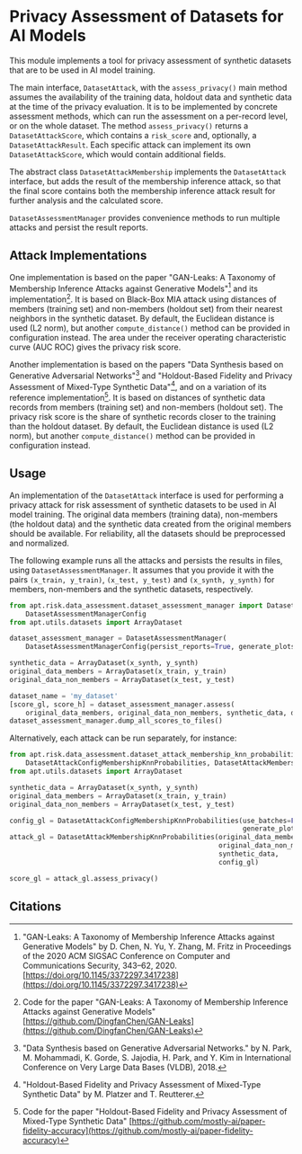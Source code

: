# Privacy Assessment of Datasets for AI Models

This module implements a tool for privacy assessment of synthetic datasets that are to be used in AI model training.

The main interface, ``DatasetAttack``, with the ``assess_privacy()`` main method assumes the availability of the
training data, holdout data and synthetic data at the time of the privacy evaluation.
It is to be implemented by concrete assessment methods, which can run the assessment on a per-record level,
or on the whole dataset.
The method ``assess_privacy()`` returns a ``DatasetAttackScore``, which contains a ``risk_score`` and,
optionally, a ``DatasetAttackResult``. Each specific attack can implement its own ``DatasetAttackScore``, which would
contain additional fields.

The abstract class ``DatasetAttackMembership`` implements the ``DatasetAttack`` interface, but adds the result
of the membership inference attack, so that the final score contains both the membership inference attack result
for further analysis and the calculated score.


``DatasetAssessmentManager`` provides convenience methods to run multiple attacks and persist the result reports.

Attack Implementations
-----------------------

One implementation is based on the paper "GAN-Leaks: A Taxonomy of Membership Inference Attacks against Generative
Models"[^1] and its implementation[^2]. It is based on Black-Box MIA attack using
distances of members (training set) and non-members (holdout set) from their nearest neighbors in the synthetic dataset.
By default, the Euclidean distance is used (L2 norm), but another ``compute_distance()`` method can be provided in
configuration instead.
The area under the receiver operating characteristic curve (AUC ROC) gives the privacy risk score.

Another implementation is based on the papers "Data Synthesis based on Generative Adversarial Networks"[^3] and
"Holdout-Based Fidelity and Privacy Assessment of Mixed-Type Synthetic Data"[^4], and on a variation of its reference
implementation[^5].
It is based on distances of synthetic data records from members (training set) and non-members (holdout set).
The privacy risk score is the share of synthetic records closer to the training than the holdout dataset.
By default, the Euclidean distance is used (L2 norm), but another ``compute_distance()`` method can be provided in
configuration instead.

Usage
-----
An implementation of the ``DatasetAttack`` interface is used for performing a privacy attack for risk assessment of
synthetic datasets to be used in AI model training.
The original data members (training data), non-members (the holdout data) and the synthetic data created from the
original members should be available.
For reliability, all the datasets should be preprocessed and normalized.

The following example runs all the attacks and persists the results in files, using ``DatasetAssessmentManager``.
It assumes that you provide it with the pairs ``(x_train, y_train)``, ``(x_test, y_test)`` and ``(x_synth, y_synth)``
for members, non-members and the synthetic datasets, respectively.

```python
from apt.risk.data_assessment.dataset_assessment_manager import DatasetAssessmentManager, \
    DatasetAssessmentManagerConfig
from apt.utils.datasets import ArrayDataset

dataset_assessment_manager = DatasetAssessmentManager(
    DatasetAssessmentManagerConfig(persist_reports=True, generate_plots=False))

synthetic_data = ArrayDataset(x_synth, y_synth)
original_data_members = ArrayDataset(x_train, y_train)
original_data_non_members = ArrayDataset(x_test, y_test)

dataset_name = 'my_dataset'
[score_gl, score_h] = dataset_assessment_manager.assess(
    original_data_members, original_data_non_members, synthetic_data, dataset_name)
dataset_assessment_manager.dump_all_scores_to_files()
```

Alternatively, each attack can be run separately, for instance:

```python
from apt.risk.data_assessment.dataset_attack_membership_knn_probabilities import \
    DatasetAttackConfigMembershipKnnProbabilities, DatasetAttackMembershipKnnProbabilities
from apt.utils.datasets import ArrayDataset

synthetic_data = ArrayDataset(x_synth, y_synth)
original_data_members = ArrayDataset(x_train, y_train)
original_data_non_members = ArrayDataset(x_test, y_test)

config_gl = DatasetAttackConfigMembershipKnnProbabilities(use_batches=False,
                                                          generate_plot=False)
attack_gl = DatasetAttackMembershipKnnProbabilities(original_data_members,
                                                    original_data_non_members,
                                                    synthetic_data,
                                                    config_gl)

score_gl = attack_gl.assess_privacy()
```

Citations
---------

  [^1]: "GAN-Leaks: A Taxonomy of Membership Inference Attacks against Generative Models" by D. Chen, N. Yu, Y. Zhang,
    M. Fritz in Proceedings of the 2020 ACM SIGSAC Conference on Computer and Communications Security, 343–62, 2020.
    [https://doi.org/10.1145/3372297.3417238](https://doi.org/10.1145/3372297.3417238)

  [^2]: Code for the paper "GAN-Leaks: A Taxonomy of Membership Inference Attacks against Generative Models"
    [https://github.com/DingfanChen/GAN-Leaks](https://github.com/DingfanChen/GAN-Leaks)

  [^3]: "Data Synthesis based on Generative Adversarial Networks." by N. Park, M. Mohammadi, K. Gorde, S. Jajodia,
    H. Park, and Y. Kim in International Conference on Very Large Data Bases (VLDB), 2018.

  [^4]: "Holdout-Based Fidelity and Privacy Assessment of Mixed-Type Synthetic Data" by M. Platzer and T. Reutterer.

  [^5]: Code for the paper "Holdout-Based Fidelity and Privacy Assessment of Mixed-Type Synthetic Data"
    [https://github.com/mostly-ai/paper-fidelity-accuracy](https://github.com/mostly-ai/paper-fidelity-accuracy)
